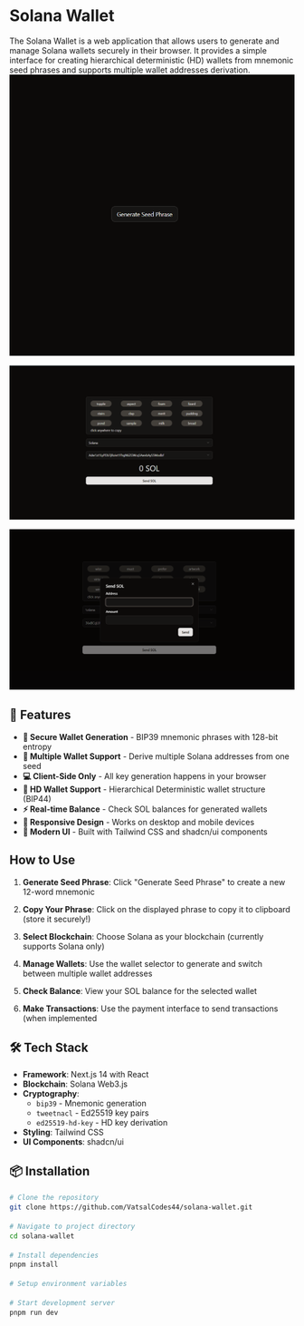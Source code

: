 
# Solana Wallet

The Solana Wallet is a web application that allows users to generate and manage Solana wallets securely in their browser. It provides a simple interface for creating hierarchical deterministic (HD) wallets from mnemonic seed phrases and supports multiple wallet addresses derivation.
![Solana Wallet](https://github.com/VatsalCodes44/solana-wallet/blob/main/public/Screenshot1.png)

![Solana Wallet](https://github.com/VatsalCodes44/solana-wallet/blob/main/public/Screenshot3.png)

![Solana Wallet](https://github.com/VatsalCodes44/solana-wallet/blob/main/public/Screenshot2.png)
## 🚀 Features

- **🔐 Secure Wallet Generation** - BIP39 mnemonic phrases with 128-bit entropy
- **📱 Multiple Wallet Support** - Derive multiple Solana addresses from one seed
- **💻 Client-Side Only** - All key generation happens in your browser
- **👛 HD Wallet Support** - Hierarchical Deterministic wallet structure (BIP44)
- **⚡ Real-time Balance** - Check SOL balances for generated wallets
- **📱 Responsive Design** - Works on desktop and mobile devices
- **🎨 Modern UI** - Built with Tailwind CSS and shadcn/ui components

## How to Use
1.  **Generate Seed Phrase**: Click "Generate Seed Phrase" to create a new 12-word mnemonic
    
2.  **Copy Your Phrase**: Click on the displayed phrase to copy it to clipboard (store it securely!)
    
3.  **Select Blockchain**: Choose Solana as your blockchain (currently supports Solana only)
    
4.  **Manage Wallets**: Use the wallet selector to generate and switch between multiple wallet addresses
    
5.  **Check Balance**: View your SOL balance for the selected wallet
    
6.  **Make Transactions**: Use the payment interface to send transactions (when implemented

## 🛠️ Tech Stack

- **Framework**: Next.js 14 with React
- **Blockchain**: Solana Web3.js
- **Cryptography**: 
  - `bip39` - Mnemonic generation
  - `tweetnacl` - Ed25519 key pairs
  - `ed25519-hd-key` - HD key derivation
- **Styling**: Tailwind CSS
- **UI Components**: shadcn/ui

## 📦 Installation

```bash
# Clone the repository
git clone https://github.com/VatsalCodes44/solana-wallet.git

# Navigate to project directory
cd solana-wallet

# Install dependencies
pnpm install

# Setup environment variables

# Start development server
pnpm run dev